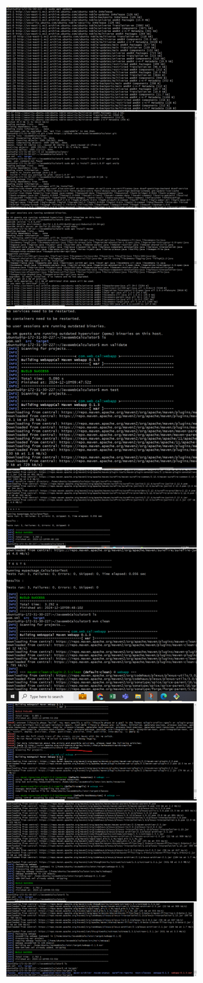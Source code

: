 ![](images/java-1.png)
![](images/java-2.png)
![](images/java-3.png)
![](images/java-4.png)
![](images/java-5.png)
![](images/java-6.png)
![](images/java-7.png)
![](images/java-8.png)
![](images/java-9.png)

